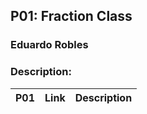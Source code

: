 ## P01: Fraction Class 
### Eduardo Robles
### Description: 

| P01  |  Link  |  Description  |
| :---: | ---------------- | -------------------------------------------------- |

